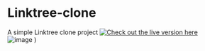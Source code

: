 # Linktree-clone
 A simple Linktree clone project
 [![Check out the live version here]()](https://gabhartmann.github.io/) <br>
 ![image](https://github.com/user-attachments/assets/4b4cad78-23f6-4576-ad11-b9e711b96bfc)
)
